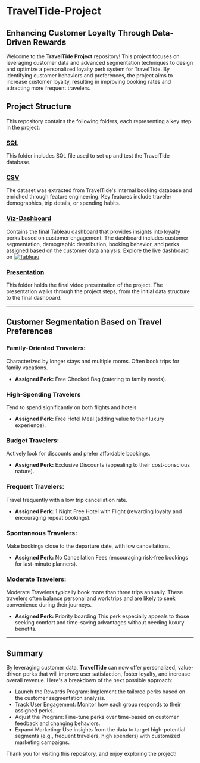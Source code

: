 # TravelTide-Project

## Enhancing Customer Loyalty Through Data-Driven Rewards

Welcome to the **TravelTide Project** repository! This project focuses on leveraging customer data and advanced segmentation techniques to design and optimize a personalized loyalty perk system for TravelTide. By identifying customer behaviors and preferences, the project aims to increase customer loyalty, resulting in improving booking rates and attracting more frequent travelers.

## Project Structure

This repository contains the following folders, each representing a key step in the project:

### [SQL](./SQL)
This folder includes SQL file used to set up and test the TravelTide database.

### [CSV](./CSV.csv)
The dataset was extracted from TravelTide's internal booking database and enriched through feature engineering. Key features include traveler demographics, trip details, or spending habits.

### [Viz-Dashboard](./Viz-Dashboard.png)
Contains the final Tableau dashboard that provides insights into loyalty perks based on customer engagement. The dashboard includes customer segmentation, demographic destribution, booking behavior, and perks assigned based on the customer data analysis.
Explore the live dashboard on [![Tableau](https://img.shields.io/badge/Tableau-005FAD?style=for-the-badge&logo=tableau&logoColor=white)](https://public.tableau.com/app/profile/kanon.mori/viz/TravelTide-Project/Dashboard1)

### [Presentation](./Presentation.mp4)
This folder holds the final video presentation of the project. The presentation walks through the project steps, from the initial data structure to the final dashboard. 

---
## Customer Segmentation Based on Travel Preferences

### Family-Oriented Travelers:
Characterized by longer stays and multiple rooms. Often book trips for family vacations.
- **Assigned Perk:** Free Checked Bag (catering to family needs).

### High-Spending Travelers 
Tend to spend significantly on both flights and hotels.
- **Assigned Perk:** Free Hotel Meal (adding value to their luxury experience).

### Budget Travelers: 
Actively look for discounts and prefer affordable bookings.
- **Assigned Perk:** Exclusive Discounts (appealing to their cost-conscious nature).

### Frequent Travelers: 
Travel frequently with a low trip cancellation rate.
- **Assigned Perk:** 1 Night Free Hotel with Flight (rewarding loyalty and encouraging repeat bookings).

### Spontaneous Travelers: 
Make bookings close to the departure date, with low cancellations.
- **Assigned Perk:** No Cancellation Fees (encouraging risk-free bookings for last-minute planners).

### Moderate Travelers: 
Moderate Travelers typically book more than three trips annually.
These travelers often balance personal and work trips and are likely to seek convenience during their journeys.
- **Assigned Perk:** Priority boarding
This perk especially appeals to those seeking comfort and time-saving advantages without needing luxury benefits.


---
## Summary
By leveraging customer data, **TravelTide** can now offer personalized, value-driven perks that will improve user satisfaction, foster loyalty, and increase overall revenue.
Here's a breakdown of the next possible approach:
- Launch the Rewards Program: Implement the tailored perks based on the customer segmentation analysis.
- Track User Engagement: Monitor how each group responds to their assigned perks.
- Adjust the Program: Fine-tune perks over time-based on customer feedback and changing behaviors.
- Expand Marketing: Use insights from the data to target high-potential segments (e.g., frequent travelers, high spenders) with customized marketing campaigns.

Thank you for visiting this repository, and enjoy exploring the project!
